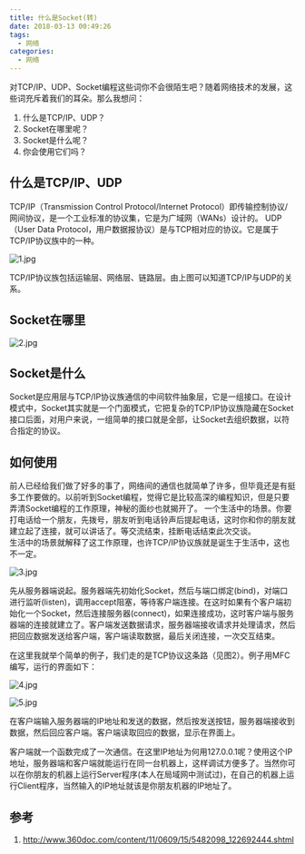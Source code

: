 ```yaml
---
title: 什么是Socket(转)
date: 2018-03-13 00:49:26
tags:
  - 网络
categories:
  - 网络
---
```

对TCP/IP、UDP、Socket编程这些词你不会很陌生吧？随着网络技术的发展，这些词充斥着我们的耳朵。那么我想问：
1. 什么是TCP/IP、UDP？
2. Socket在哪里呢？
3. Socket是什么呢？
4. 你会使用它们吗？

## 什么是TCP/IP、UDP

TCP/IP（Transmission Control Protocol/Internet Protocol）即传输控制协议/网间协议，是一个工业标准的协议集，它是为广域网（WANs）设计的。
UDP（User Data Protocol，用户数据报协议）是与TCP相对应的协议。它是属于TCP/IP协议族中的一种。

![1.jpg](https://upload-images.jianshu.io/upload_images/2952111-571c60b933d42028.jpg?imageMogr2/auto-orient/strip%7CimageView2/2/w/1240)

<!-- more -->
TCP/IP协议族包括运输层、网络层、链路层。由上图可以知道TCP/IP与UDP的关系。

## Socket在哪里
![2.jpg](https://upload-images.jianshu.io/upload_images/2952111-1dd2ce6b61d08816.jpg?imageMogr2/auto-orient/strip%7CimageView2/2/w/1240)

## Socket是什么
Socket是应用层与TCP/IP协议族通信的中间软件抽象层，它是一组接口。在设计模式中，Socket其实就是一个门面模式，它把复杂的TCP/IP协议族隐藏在Socket接口后面，对用户来说，一组简单的接口就是全部，让Socket去组织数据，以符合指定的协议。

## 如何使用
前人已经给我们做了好多的事了，网络间的通信也就简单了许多，但毕竟还是有挺多工作要做的。以前听到Socket编程，觉得它是比较高深的编程知识，但是只要弄清Socket编程的工作原理，神秘的面纱也就揭开了。
一个生活中的场景。你要打电话给一个朋友，先拨号，朋友听到电话铃声后提起电话，这时你和你的朋友就建立起了连接，就可以讲话了。等交流结束，挂断电话结束此次交谈。    
生活中的场景就解释了这工作原理，也许TCP/IP协议族就是诞生于生活中，这也不一定。

![3.jpg](https://upload-images.jianshu.io/upload_images/2952111-99ebc49204f5b380.jpg?imageMogr2/auto-orient/strip%7CimageView2/2/w/1240)

先从服务器端说起。服务器端先初始化Socket，然后与端口绑定(bind)，对端口进行监听(listen)，调用accept阻塞，等待客户端连接。在这时如果有个客户端初始化一个Socket，然后连接服务器(connect)，如果连接成功，这时客户端与服务器端的连接就建立了。客户端发送数据请求，服务器端接收请求并处理请求，然后把回应数据发送给客户端，客户端读取数据，最后关闭连接，一次交互结束。

在这里我就举个简单的例子，我们走的是TCP协议这条路（见图2）。例子用MFC编写，运行的界面如下：


![4.jpg](https://upload-images.jianshu.io/upload_images/2952111-36073682cf397e4f.jpg?imageMogr2/auto-orient/strip%7CimageView2/2/w/1240)

![5.jpg](https://upload-images.jianshu.io/upload_images/2952111-61b92a5dbbb8bf69.jpg?imageMogr2/auto-orient/strip%7CimageView2/2/w/1240)

在客户端输入服务器端的IP地址和发送的数据，然后按发送按钮，服务器端接收到数据，然后回应客户端。客户端读取回应的数据，显示在界面上。

客户端就一个函数完成了一次通信。在这里IP地址为何用127.0.0.1呢？使用这个IP地址，服务器端和客户端就能运行在同一台机器上，这样调试方便多了。当然你可以在你朋友的机器上运行Server程序(本人在局域网中测试过)，在自己的机器上运行Client程序，当然输入的IP地址就该是你朋友机器的IP地址了。

## 参考
1. http://www.360doc.com/content/11/0609/15/5482098_122692444.shtml
